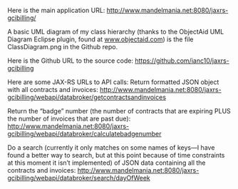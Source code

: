 Here is the main application URL:  http://www.mandelmania.net:8080/jaxrs-gcibilling/

A basic UML diagram of my class hierarchy (thanks to the ObjectAid UML Diagram Eclipse plugin, found at www.objectaid.com) is the file ClassDiagram.png in the Github repo.

Here is the Github URL to the source code:  https://github.com/ianc10/jaxrs-gcibilling

Here are some JAX-RS URLs to API calls:
Return formatted JSON object with all contracts and invoices:
http://www.mandelmania.net:8080/jaxrs-gcibilling/webapi/databroker/getcontractsandinvoices

Return the “badge” number (the number of contracts that are expiring PLUS the number of invoices that are past due):
http://www.mandelmania.net:8080/jaxrs-gcibilling/webapi/databroker/calculatebadgenumber

Do a search (currently it only matches on some names of keys—I have found a better way to search, but at this point because of time constraints at this moment it isn’t implemented) of JSON data containing all the contracts and invoices:
http://www.mandelmania.net:8080/jaxrs-gcibilling/webapi/databroker/search/dayOfWeek


